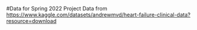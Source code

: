 #Data for Spring 2022 Project
Data from https://www.kaggle.com/datasets/andrewmvd/heart-failure-clinical-data?resource=download
